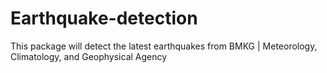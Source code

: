 # Earthquake-detection
This package will detect the latest earthquakes from BMKG | Meteorology, Climatology, and Geophysical Agency
